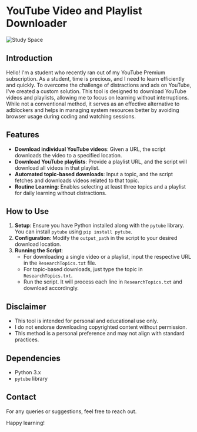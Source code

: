 # YouTube Video and Playlist Downloader
![Study Space]("YoutubeResearcher-image.webp")



## Introduction
Hello! I'm a student who recently ran out of my YouTube Premium subscription. As a student, time is precious, and I need to learn efficiently and quickly. To overcome the challenge of distractions and ads on YouTube, I've created a custom solution. This tool is designed to download YouTube videos and playlists, allowing me to focus on learning without interruptions. While not a conventional method, it serves as an effective alternative to adblockers and helps in managing system resources better by avoiding browser usage during coding and watching sessions.

## Features
- **Download individual YouTube videos**: Given a URL, the script downloads the video to a specified location.
- **Download YouTube playlists**: Provide a playlist URL, and the script will download all videos in that playlist.
- **Automated topic-based downloads**: Input a topic, and the script fetches and downloads videos related to that topic.
- **Routine Learning**: Enables selecting at least three topics and a playlist for daily learning without distractions.

## How to Use
1. **Setup**: Ensure you have Python installed along with the `pytube` library. You can install `pytube` using `pip install pytube`.
2. **Configuration**: Modify the `output_path` in the script to your desired download location.
3. **Running the Script**:
   - For downloading a single video or a playlist, input the respective URL in the `ResearchTopics.txt` file.
   - For topic-based downloads, just type the topic in `ResearchTopics.txt`.
   - Run the script. It will process each line in `ResearchTopics.txt` and download accordingly.

## Disclaimer
- This tool is intended for personal and educational use only.
- I do not endorse downloading copyrighted content without permission.
- This method is a personal preference and may not align with standard practices.

## Dependencies
- Python 3.x
- `pytube` library

## Contact
For any queries or suggestions, feel free to reach out.

Happy learning!
